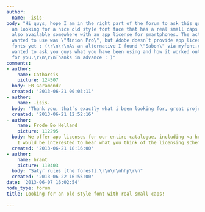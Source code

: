 ```yaml
---
author:
  name: -isis-
body: "Hi guys, hope I am in the right part of the forum to ask this question.\r\n\r\nI
  am looking for a nice old style font face that has a real small caps font and is
  also available somewhere with an app license for smartphones. The actual font I
  wanted to use was \"Minion Pro\", but Adobe doesn`t provide app licensing for their
  fonts yet : (\r\n\r\nAs an alternative I found \"Sabon\" via myfont.com, but still
  wanted to ask you guys what you have been using and how it worked out with the licensing
  for you.\r\n\r\nThanks in advance : )"
comments:
- author:
    name: Catharsis
    picture: 124507
  body: EB Garamond?
  created: '2013-06-21 00:03:11'
- author:
    name: -isis-
  body: 'Thank you, that`s exactly what i been looking for, great project! : )'
  created: '2013-06-21 12:52:16'
- author:
    name: Frode Bo Helland
    picture: 112295
  body: We offer app licenses for our entire catalogue, including <a href="https://monokrom.no/fonts/satyr">Satyr</a>.
    I would be interested to hear what you think of the licensing scheme.
  created: '2013-06-21 18:16:00'
- author:
    name: hrant
    picture: 110403
  body: "Satyr rules [the forest].\r\n\r\nhhp\r\n"
  created: '2013-06-22 16:55:00'
date: '2013-06-07 16:02:54'
node_type: forum
title: Looking for an old style font with real small caps!

---
```

